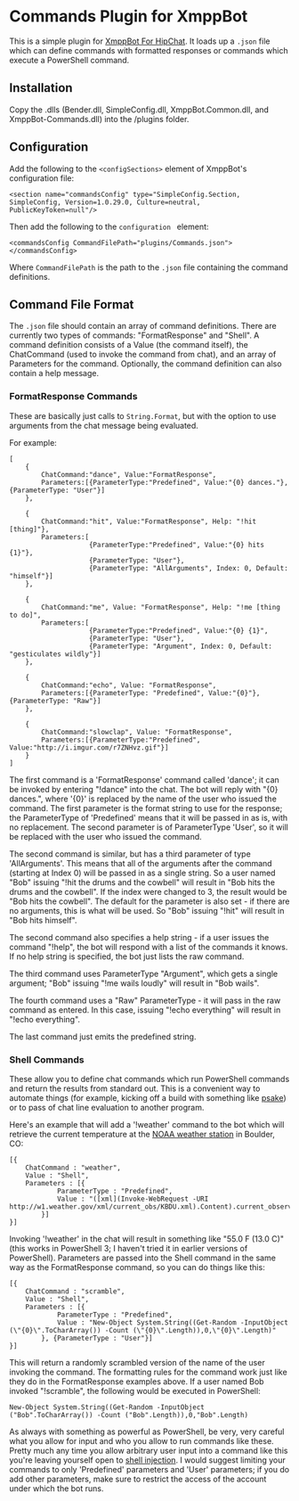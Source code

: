 # Commands Plugin for XmppBot

This is a simple plugin for [XmppBot For HipChat](https://github.com/patHyatt/XmppBot-for-HipChat). It loads up a `.json` file which can define commands with formatted responses or commands which execute a PowerShell command.

## Installation

Copy the .dlls (Bender.dll, SimpleConfig.dll, XmppBot.Common.dll, and XmppBot-Commands.dll) into the /plugins folder. 
 
## Configuration

Add the following to the `<configSections>` element of XmppBot's configuration file:

    <section name="commandsConfig" type="SimpleConfig.Section, SimpleConfig, Version=1.0.29.0, Culture=neutral, PublicKeyToken=null"/>

Then add the following to the `configuration ` element:

	<commandsConfig CommandFilePath="plugins/Commands.json">
    </commandsConfig>

Where `CommandFilePath` is the path to the `.json` file containing the command definitions.

## Command File Format

The `.json` file should contain an array of command definitions. There are currently two types of commands: "FormatResponse" and "Shell". A command definition consists of a Value (the command itself), the ChatCommand (used to invoke the command from chat), and an array of Parameters for the command. Optionally, the command definition can also contain a help message. 

### FormatResponse Commands

These are basically just calls to `String.Format`, but with the option to use arguments from the chat message being evaluated.

For example: 

	[
		{
			ChatCommand:"dance", Value:"FormatResponse", 
			Parameters:[{ParameterType:"Predefined", Value:"{0} dances."}, {ParameterType: "User"}]
		},

		{
			ChatCommand:"hit", Value:"FormatResponse", Help: "!hit [thing]"},
			Parameters:[
						{ParameterType:"Predefined", Value:"{0} hits {1}"}, 
						{ParameterType: "User"},
						{ParameterType: "AllArguments", Index: 0, Default: "himself"}] 
		},
	
		{
			ChatCommand:"me", Value: "FormatResponse", Help: "!me [thing to do]",
			Parameters:[
						{ParameterType:"Predefined", Value:"{0} {1}", 
						{ParameterType: "User"},
						{ParameterType: "Argument", Index: 0, Default: "gesticulates wildly"}] 
		},

		{
			ChatCommand:"echo", Value: "FormatResponse",
			Parameters:[{ParameterType: "Predefined", Value:"{0}"}, {ParameterType: "Raw"}]
		},
	
		{
			ChatCommand:"slowclap", Value: "FormatResponse",
			Parameters:[{ParameterType:"Predefined", Value:"http://i.imgur.com/r7ZNHvz.gif"}] 
		}
	]

The first command is a 'FormatResponse' command called 'dance'; it can be invoked by entering "!dance" into the chat. The bot will reply with "{0} dances.", where '{0}' is replaced by the name of the user who issued the command. The first parameter is the format string to use for the response; the ParameterType of 'Predefined' means that it will be passed in as is, with no replacement. The second parameter is of ParameterType 'User', so it will be replaced with the user who issued the command.  

The second command is similar, but has a third parameter of type 'AllArguments'. This means that all of the arguments after the command (starting at Index 0) will be passed in as a single string. So a user named "Bob" issuing "!hit the drums and the cowbell" will result in "Bob hits the drums and the cowbell". If the index were changed to 3, the result would be "Bob hits the cowbell". The default for the parameter is also set - if there are no arguments, this is what will be used. So "Bob" issuing "!hit" will result in "Bob hits himself".

The second command also specifies a help string - if a user issues the command "!help", the bot will respond with a list of the commands it knows. If no help string is specified, the bot just lists the raw command. 

The third command uses ParameterType "Argument", which gets a single argument; "Bob" issuing "!me wails loudly" will result in "Bob wails".

The fourth command uses a "Raw" ParameterType - it will pass in the raw command as entered. In this case, issuing "!echo everything" will result in "!echo everything".

The last command just emits the predefined string.

### Shell Commands

These allow you to define chat commands which run PowerShell commands and return the results from standard out. This is a convenient way to automate things (for example, kicking off a build with something like [psake]) or to pass of chat line evaluation to another program. 

Here's an example that will add a '!weather' command to the bot which will retrieve the current temperature at the [NOAA weather station] in Boulder, CO:

	[{
		ChatCommand : "weather",
		Value : "Shell",
		Parameters : [{
				ParameterType : "Predefined",
				Value : "([xml](Invoke-WebRequest -URI http://w1.weather.gov/xml/current_obs/KBDU.xml).Content).current_observation.temperature_string"
			}]
	}]

Invoking '!weather' in the chat will result in something like "55.0 F (13.0 C)" (this works in PowerShell 3; I haven't tried it in earlier versions of PowerShell). Parameters are passed into the Shell command in the same way as the FormatResponse command, so you can do things like this:

 	[{
		ChatCommand : "scramble",
		Value : "Shell",
		Parameters : [{
				ParameterType : "Predefined",
				Value : "New-Object System.String((Get-Random -InputObject (\"{0}\".ToCharArray()) -Count (\"{0}\".Length)),0,\"{0}\".Length)"
			}, {ParameterType : "User"}]
	}]

This will return a randomly scrambled version of the name of the user invoking the command. The formatting rules for the command work just like they do in the FormatResponse examples above. If a user named Bob invoked "!scramble", the following would be executed in PowerShell:

	New-Object System.String((Get-Random -InputObject ("Bob".ToCharArray()) -Count ("Bob".Length)),0,"Bob".Length)

As always with something as powerful as PowerShell, be very, very careful what you allow for input and who you allow to run commands like these. Pretty much any time you allow arbitrary user input into a command like this you're leaving yourself open to [shell injection]. I would suggest limiting your commands to only 'Predefined' parameters and 'User' parameters; if you do add other parameters, make sure to restrict the access of the account under which the bot runs.  

[NOAA weather station]: http://www.eclectrics.com/2009/09/getting-the-current-weather-conditions/
[psake]: https://github.com/psake/psake
[shell injection]: http://en.wikipedia.org/wiki/Code_injection#Shell_injection